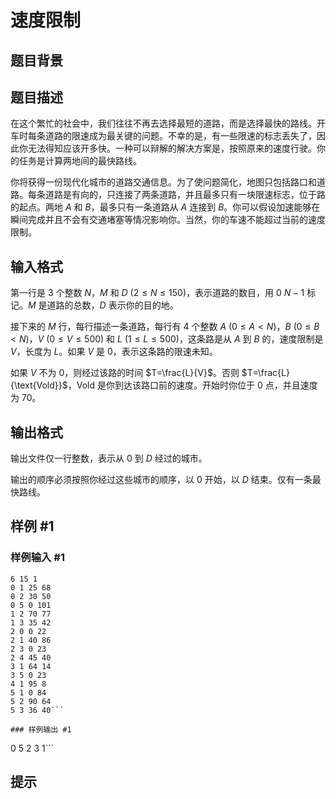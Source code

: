 # 速度限制

## 题目背景



## 题目描述

在这个繁忙的社会中，我们往往不再去选择最短的道路，而是选择最快的路线。开车时每条道路的限速成为最关键的问题。不幸的是，有一些限速的标志丢失了，因此你无法得知应该开多快。一种可以辩解的解决方案是，按照原来的速度行驶。你的任务是计算两地间的最快路线。

你将获得一份现代化城市的道路交通信息。为了使问题简化，地图只包括路口和道路。每条道路是有向的，只连接了两条道路，并且最多只有一块限速标志，位于路的起点。两地 $A$ 和 $B$，最多只有一条道路从 $A$ 连接到 $B$。你可以假设加速能够在瞬间完成并且不会有交通堵塞等情况影响你。当然，你的车速不能超过当前的速度限制。


## 输入格式

第一行是 $3$ 个整数 $N$，$M$ 和 $D$ ($2\leq N\leq 150$)，表示道路的数目，用 $0 ~ N-1$ 标记。$M$ 是道路的总数，$D$ 表示你的目的地。

接下来的 $M$ 行，每行描述一条道路，每行有 $4$ 个整数 $A$ ($0\leq A<N$)，$B$ ($0\leq B<N$)，$V$ ($0\leq V\leq 500$) 和 $L$ ($1\leq L\leq 500$)，这条路是从 $A$ 到 $B$ 的，速度限制是 $V$，长度为 $L$。如果 $V$ 是 $0$，表示这条路的限速未知。

如果 $V$ 不为 $0$，则经过该路的时间 $T=\frac{L}{V}$。否则 $T=\frac{L}{\text{Vold}}$，$\text{Vold}$ 是你到达该路口前的速度。开始时你位于 $0$ 点，并且速度为 $70$。


## 输出格式

输出文件仅一行整数，表示从 $0$ 到 $D$ 经过的城市。

输出的顺序必须按照你经过这些城市的顺序，以 $0$ 开始，以 $D$ 结束。仅有一条最快路线。


## 样例 #1

### 样例输入 #1
```
6 15 1
0 1 25 68
0 2 30 50
0 5 0 101
1 2 70 77
1 3 35 42
2 0 0 22
2 1 40 86
2 3 0 23
2 4 45 40
3 1 64 14
3 5 0 23
4 1 95 8
5 1 0 84
5 2 90 64
5 3 36 40```

### 样例输出 #1

```
0 5 2 3 1```

## 提示


